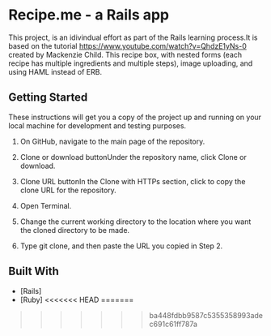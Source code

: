 # Recipe.me - a Rails app

This project, is an idivindual effort as part of the Rails learning process.It is based on the tutorial https://www.youtube.com/watch?v=QhdzE1yNs-0 created by Mackenzie Child.
This recipe box, with nested forms (each recipe has multiple ingredients and multiple steps), image uploading, and using HAML instead of ERB.

## Getting Started

These instructions will get you a copy of the project up and running on your local machine for development and testing purposes. 

1. On GitHub, navigate to the main page of the repository.

2. Clone or download buttonUnder the repository name, click Clone or download.

3. Clone URL buttonIn the Clone with HTTPs section, click  to copy the clone URL for the repository.

4. Open Terminal.

5. Change the current working directory to the location where you want the cloned directory to be made.

6. Type git clone, and then paste the URL you copied in Step 2.



## Built With
* [Rails]
* [Ruby]
<<<<<<< HEAD
=======



>>>>>>> ba448fdbb9587c5355358993adec691c61ff787a
